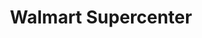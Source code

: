 ---
title: "Walmart Supercenter"
url: /lake-charles/walmart-supercenter-gerstner-memorial-boulevard/
shop: supermarket
---